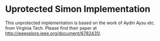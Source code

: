 
# Uprotected Simon Implementation
This unprotected implementation is based on the work of Aydin Aysu etc. from Virginia Tech. Please find their paper at http://ieeexplore.ieee.org/document/6782431/.

